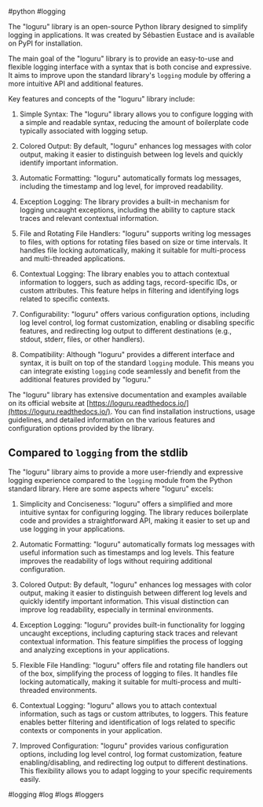 #python #logging

The "loguru" library is an open-source Python library designed to simplify logging in applications. It was created by Sébastien Eustace and is available on PyPI for installation.

The main goal of the "loguru" library is to provide an easy-to-use and flexible logging interface with a syntax that is both concise and expressive. It aims to improve upon the standard library's `logging` module by offering a more intuitive API and additional features.

Key features and concepts of the "loguru" library include:

1.  Simple Syntax: The "loguru" library allows you to configure logging with a simple and readable syntax, reducing the amount of boilerplate code typically associated with logging setup.
    
2.  Colored Output: By default, "loguru" enhances log messages with color output, making it easier to distinguish between log levels and quickly identify important information.
    
3.  Automatic Formatting: "loguru" automatically formats log messages, including the timestamp and log level, for improved readability.
    
4.  Exception Logging: The library provides a built-in mechanism for logging uncaught exceptions, including the ability to capture stack traces and relevant contextual information.
    
5.  File and Rotating File Handlers: "loguru" supports writing log messages to files, with options for rotating files based on size or time intervals. It handles file locking automatically, making it suitable for multi-process and multi-threaded applications.
    
6.  Contextual Logging: The library enables you to attach contextual information to loggers, such as adding tags, record-specific IDs, or custom attributes. This feature helps in filtering and identifying logs related to specific contexts.
    
7.  Configurability: "loguru" offers various configuration options, including log level control, log format customization, enabling or disabling specific features, and redirecting log output to different destinations (e.g., stdout, stderr, files, or other handlers).
    
8.  Compatibility: Although "loguru" provides a different interface and syntax, it is built on top of the standard `logging` module. This means you can integrate existing `logging` code seamlessly and benefit from the additional features provided by "loguru."
    

The "loguru" library has extensive documentation and examples available on its official website at [https://loguru.readthedocs.io/](https://loguru.readthedocs.io/). You can find installation instructions, usage guidelines, and detailed information on the various features and configuration options provided by the library.

## Compared to `logging` from the stdlib

The "loguru" library aims to provide a more user-friendly and expressive logging experience compared to the `logging` module from the Python standard library. Here are some aspects where "loguru" excels:

1.  Simplicity and Conciseness: "loguru" offers a simplified and more intuitive syntax for configuring logging. The library reduces boilerplate code and provides a straightforward API, making it easier to set up and use logging in your applications.
    
2.  Automatic Formatting: "loguru" automatically formats log messages with useful information such as timestamps and log levels. This feature improves the readability of logs without requiring additional configuration.
    
3.  Colored Output: By default, "loguru" enhances log messages with color output, making it easier to distinguish between different log levels and quickly identify important information. This visual distinction can improve log readability, especially in terminal environments.
    
4.  Exception Logging: "loguru" provides built-in functionality for logging uncaught exceptions, including capturing stack traces and relevant contextual information. This feature simplifies the process of logging and analyzing exceptions in your applications.
    
5.  Flexible File Handling: "loguru" offers file and rotating file handlers out of the box, simplifying the process of logging to files. It handles file locking automatically, making it suitable for multi-process and multi-threaded environments.
    
6.  Contextual Logging: "loguru" allows you to attach contextual information, such as tags or custom attributes, to loggers. This feature enables better filtering and identification of logs related to specific contexts or components in your application.
    
7.  Improved Configuration: "loguru" provides various configuration options, including log level control, log format customization, feature enabling/disabling, and redirecting log output to different destinations. This flexibility allows you to adapt logging to your specific requirements easily.

<!-- Keywords -->
#logging #log #logs #loggers
<!-- /Keywords -->
